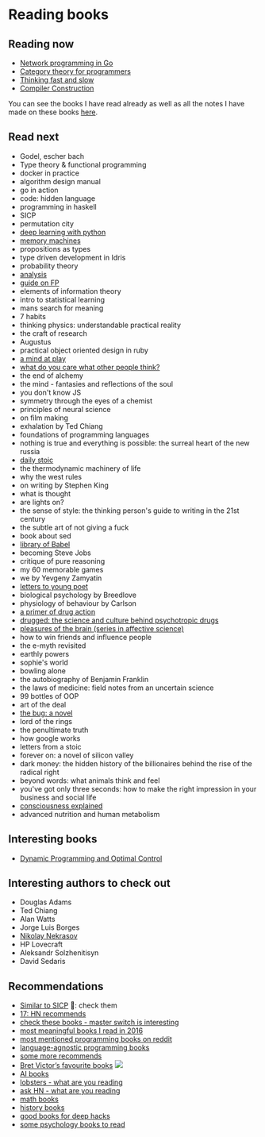 # Reading books
## Reading now
- [Network programming in Go](../books/network-programming-in-go.md)
- [Category theory for programmers](../books/category-theory-for-programmers.md)
- [Thinking fast and slow](../books/thinking-fast-and-slow.md)
- [Compiler Construction](http://www.ethoberon.ethz.ch/WirthPubl/CBEAll.pdf)

You can see the books I have read already as well as all the notes I have made on these books [here](../books/Books.md).

## Read next
- Godel, escher bach
- Type theory & functional programming
- docker in practice
- algorithm design manual
- go in action
- code: hidden language
- programming in haskell
- SICP
- permutation city
- [deep learning with python](https://www.manning.com/books/deep-learning-with-python?a_aid=keras&a_bid=76564dff)
- [memory machines](http://www.anthempress.com/memory-machines)
- propositions as types
- type driven development in Idris
- probability theory
- [analysis](http://www-personal.acfr.usyd.edu.au/spns/cdm/resources/Kreyszig%20-%20Introductory%20Functional%20Analysis%20with%20Applications.pdf)
- [guide on FP](https://drboolean.gitbooks.io/mostly-adequate-guide/content/)
- elements of information theory
- intro to statistical learning
- mans search for meaning
- 7 habits 
- thinking physics: understandable practical reality
- the craft of research
- Augustus
- practical object oriented design in ruby
- [a mind at play](https://medium.com/the-mission/10-000-hours-with-claude-shannon-12-lessons-on-life-and-learning-from-a-genius-e8b9297bee8f)
- [what do you care what other people think?](https://www.goodreads.com/book/show/5548.What_Do_You_Care_What_Other_People_Think_)
- the end of alchemy 
- the mind - fantasies and reflections of the soul
- you don't know JS
- symmetry through the eyes of a chemist
- principles of neural science
- on film making
- exhalation by Ted Chiang
- foundations of programming languages
- nothing is true and everything is possible: the surreal heart of the new russia
- [daily stoic](https://www.amazon.com/gp/product/B01HNJIJB2/ref=oh_aui_d_detailpage_o00_?ie=UTF8&psc=1)
- the thermodynamic machinery of life
- why the west rules
- on writing by Stephen King
- what is thought
- are lights on?
- the sense of style: the thinking person's guide to writing in the 21st century
- the subtle art of not giving a fuck
- book about sed
- [library of Babel](http://libraryofbabel.info/)
- becoming Steve Jobs
- critique of pure reasoning
- my 60 memorable games
- we by Yevgeny Zamyatin
- [letters to young poet](https://www.amazon.com/gp/product/0393310396/ref=as_li_tl?ie=UTF8&camp=1789&creative=9325&creativeASIN=0393310396&linkCode=as2&tag=susanfowler-20&linkId=61d136ac107e3375ed6cde569b6521f1)
- biological psychology by Breedlove
- physiology of behaviour by Carlson
- [a primer of drug action](https://www.amazon.com/Primer-Drug-Action-Robert-Julien/dp/1429233435)
- [drugged: the science and culture behind psychotropic drugs](https://www.amazon.co.uk/Drugged-Science-Culture-Behind-Psychotropic/dp/0190235950)
- [pleasures of the brain (series in affective science)](https://www.amazon.com/Pleasures-Affective-Science-Morten-Kringelbach/dp/0195331028/ref=sr_1_1?ie=UTF8&qid=1451952117&sr=8-1&keywords=pleasures+of+the+brain)
- how to win friends and influence people
- the e-myth revisited
- earthly powers
- sophie's world
- bowling alone
- the autobiography of Benjamin Franklin
- the laws of medicine: field notes from an uncertain science
- 99 bottles of OOP
- art of the deal
- [the bug: a novel](https://www.amazon.com/The-Bug-Novel-Ellen-Ullman/dp/1250002494/)
- lord of the rings
- the penultimate truth
- how google works
- letters from a stoic
- forever on: a novel of silicon valley
- dark money: the hidden history of the billionaires behind the rise of the radical right
- beyond words: what animals think and feel
- you've got only three seconds: how to make the right impression in your business and social life
- [consciousness explained](http://www.wikiwand.com/en/Consciousness_Explained)
- advanced nutrition and human metabolism

## Interesting books
- [Dynamic Programming and Optimal Control](http://www.athenasc.com/dpbook.html)

## Interesting authors to check out
- Douglas Adams
- Ted Chiang
- Alan Watts
- Jorge Luis Borges
- [Nikolay Nekrasov](http://www.wikiwand.com/en/Nikolay_Nekrasov)
- HP Lovecraft
- Aleksandr Solzhenitisyn
- David Sedaris

## Recommendations
- [Similar to SICP](https://lobste.rs/s/9o8lvk/books_written_style_similar_sicp)  📌: check them
- [17: HN recommends](https://news.ycombinator.com/item?id=15629762)
- [check these books - master switch is interesting](https://news.ycombinator.com/item?id=14477851)
- [most meaningful books I read in 2016](http://blog.ncase.me/the-most-meaningful-books-i-read-in-2016/)
- [most mentioned programming books on reddit](http://booksreddit.com/product-category/best-programming-books/)
- [language-agnostic programming books](https://news.ycombinator.com/item?id=14486657)
- [some more recommends](https://github.com/sapegin/ama/issues/5) 
- [Bret Victor’s favourite books](http://worrydream.com/#!/Links)
![](https://i.imgur.com/sSh55mn.png)
- [AI books](http://www.allitebooks.com/?s=artificial)
- [lobsters - what are you reading](https://lobste.rs/s/xwr0lp/what_are_you_reading)
- [ask HN - what are you reading](https://news.ycombinator.com/item?id=14859274)
- [math books](https://www.reddit.com/r/math/comments/6xmuhc/math_booksresources_to_pique_math_interest/)
- [history books](https://www.reddit.com/r/AskHistorians/comments/1403l7/askhistorians_master_book_list_ii/)
- [good books for deep hacks](https://begriffs.com/posts/2017-04-13-longterm-computing-reading.html)
- [some psychology books to read](https://www.reddit.com/r/booksuggestions/comments/5kslq8/looking_for_psychology_literature_like_thinking/)